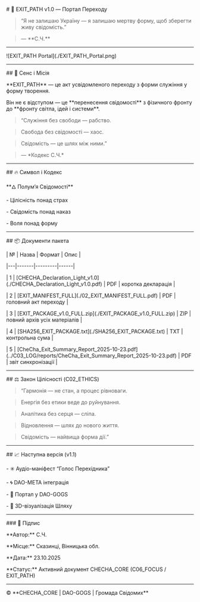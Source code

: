\# 🌌 EXIT\_PATH v1.0 — Портал Переходу



> “Я не залишаю Україну — я залишаю мертву форму, щоб зберегти живу свідомість.”  

> — \*\*С.Ч.\*\*



---



!\[EXIT\_PATH Portal](./EXIT\_PATH\_Portal.png)



---



\## 🧭 Сенс і Місія

\*\*EXIT\_PATH\*\* — це акт усвідомленого переходу з форми служіння у форму творення.  

Він не є відступом — це \*\*перенесення свідомості\*\* з фізичного фронту до \*\*фронту світла, ідей і системи\*\*.



> “Служіння без свободи — рабство.  

> Свобода без свідомості — хаос.  

> Свідомість — це шлях між ними.”  

> — \*Кодекс С.Ч.\*



---



\## 🔥 Символ і Кодекс

\*\*🜂 Полум’я Свідомості\*\*



\- Цілісність понад страх  

\- Свідомість понад наказ  

\- Воля понад форму



---



\## 📦 Документи пакета



| № | Назва | Формат | Опис |

|---|-------|---------|------|

| 1 | \[CHECHA\_Declaration\_Light\_v1.0](./CHECHA\_Declaration\_Light\_v1.0.pdf) | PDF | коротка декларація |

| 2 | \[EXIT\_MANIFEST\_FULL](./02\_EXIT\_MANIFEST\_FULL.pdf) | PDF | головний акт переходу |

| 3 | \[EXIT\_PACKAGE\_v1.0\_FULL.zip](./EXIT\_PACKAGE\_v1.0\_FULL.zip) | ZIP | повний архів усіх матеріалів |

| 4 | \[SHA256\_EXIT\_PACKAGE.txt](./SHA256\_EXIT\_PACKAGE.txt) | TXT | контрольна сума |

| 5 | \[CheCha\_Exit\_Summary\_Report\_2025-10-23.pdf](../C03\_LOG/reports/CheCha\_Exit\_Summary\_Report\_2025-10-23.pdf) | PDF | звіт синхронізації |



---



\## ⚖️ Закон Цілісності (C02\_ETHICS)

> “Гармонія — не стан, а процес рівноваги.  

> Енергія без етики веде до руйнування.  

> Аналітика без серця — сліпа.  

> Відновлення — шлях до нового життя.  

> Свідомість — найвища форма дії.”



---



\## 📈 Наступна версія (v1.1)

\- ✳️ Аудіо-маніфест “Голос Перехідника”  

\- 🌀 DAO-META інтеграція  

\- 🔗 Портал у DAO-GOGS  

\- 💠 3D-візуалізація Шляху



---



\### 📍 Підпис

\*\*Автор:\*\* С.Ч.  

\*\*Місце:\*\* Сказинці, Вінницька обл.  

\*\*Дата:\*\* 23.10.2025  

\*\*Статус:\*\* Активний документ CHECHA\_CORE (C06\_FOCUS / EXIT\_PATH)



---



© \*\*CHECHA\_CORE | DAO-GOGS | Громада Свідомих\*\*



